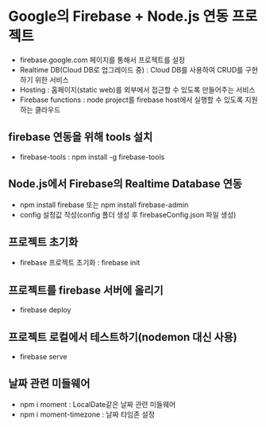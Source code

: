 # Google의 Firebase + Node.js 연동 프로젝트
* firebase.google.com 페이지를 통해서 프로젝트를 설정
* Realtime DB(Cloud DB로 업그레이드 중) : Cloud DB를 사용하여 CRUD를 구현하기 위한 서비스
* Hosting : 홈페이지(static web)를 외부에서 접근할 수 있도록 만들어주는 서비스
* Firebase functions : node project를 firebase host에서 실행할 수 있도록 지원하는 클라우드

## firebase 연동을 위해 tools 설치
* firebase-tools : npm install -g firebase-tools

## Node.js에서 Firebase의 Realtime Database 연동
* npm install firebase 또는 npm install firebase-admin
* config 설정값 작성(config 폴더 생성 후 firebaseConfig.json 파일 생성)

## 프로젝트 초기화
* firebase 프로젝트 초기화 : firebase init

## 프로젝트를 firebase 서버에 올리기
* firebase deploy

## 프로젝트 로컬에서 테스트하기(nodemon 대신 사용)
* firebase serve

## 날짜 관련 미들웨어
* npm i moment : LocalDate같은 날짜 관련 미들웨어
* npm i moment-timezone : 날짜 타임존 설정